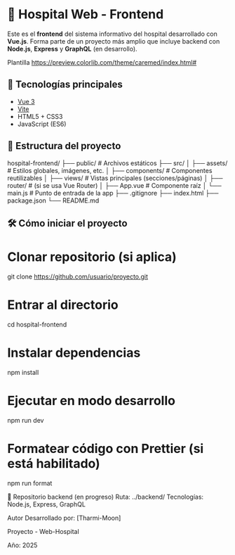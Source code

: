 # 🏥 Hospital Web - Frontend

Este es el **frontend** del sistema informativo del hospital desarrollado con **Vue.js**. Forma parte de un proyecto más amplio que incluye backend con **Node.js**, **Express** y **GraphQL** (en desarrollo).

Plantilla https://preview.colorlib.com/theme/caremed/index.html#

## 🚀 Tecnologías principales

- [Vue 3](https://vuejs.org/)
- [Vite](https://vitejs.dev/)
- HTML5 + CSS3
- JavaScript (ES6)

## 📂 Estructura del proyecto

hospital-frontend/
├── public/             # Archivos estáticos
├── src/
│   ├── assets/         # Estilos globales, imágenes, etc.
│   ├── components/     # Componentes reutilizables
│   ├── views/          # Vistas principales (secciones/páginas)
│   ├── router/         # (si se usa Vue Router)
│   ├── App.vue         # Componente raíz
│   └── main.js         # Punto de entrada de la app
├── .gitignore
├── index.html
├── package.json
└── README.md

## 🛠️ Cómo iniciar el proyecto

# Clonar repositorio (si aplica)
git clone https://github.com/usuario/proyecto.git

# Entrar al directorio
cd hospital-frontend

# Instalar dependencias
npm install

# Ejecutar en modo desarrollo
npm run dev

# Formatear código con Prettier (si está habilitado)
npm run format


🔗 Repositorio backend (en progreso)
Ruta: ../backend/
Tecnologías: Node.js, Express, GraphQL

Autor
Desarrollado por: [Tharmi-Moon]


Proyecto - Web-Hospital

Año: 2025
